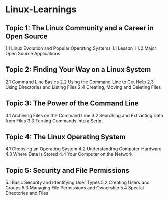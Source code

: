 # Linux-Learnings
## Topic 1: The Linux Community and a Career in Open Source
1.1	 Linux Evolution and Popular Operating Systems
 1.1 Lesson 1
1.2	 Major Open Source Applications

## Topic 2: Finding Your Way on a Linux System
2.1	 Command Line Basics
2.2	 Using the Command Line to Get Help
2.3	 Using Directories and Listing Files
2.4	 Creating, Moving and Deleting Files

 ## Topic 3: The Power of the Command Line
3.1	 Archiving Files on the Command Line
3.2	 Searching and Extracting Data from Files
3.3	 Turning Commands into a Script

## Topic 4: The Linux Operating System
4.1	 Choosing an Operating System
4.2	 Understanding Computer Hardware
4.3	 Where Data is Stored
4.4	 Your Computer on the Network

## Topic 5: Security and File Permissions
5.1	 Basic Security and Identifying User Types
5.2	 Creating Users and Groups
5.3	 Managing File Permissions and Ownership
5.4	 Special Directories and Files
